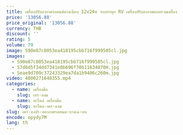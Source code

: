 ```yaml
---
title: เครื่องปรับอากาศรถยนต์บางเฉียบ 12v24v รถบรรทุก RV เครื่องปรับอากาศแบบรวมเครื่อง
price: '13056.88'
price_original: '13056.88'
currency: THB
discount: ''
rating: 5
volume: 79
image: S90e87c8053ea418195cbb716f999505cl.jpg
images:
  - S90e87c8053ea418195cbb716f999505cl.jpg
  - S7d6d5f34dd7341e8b696f70b11634870H.jpg
  - Seae9d709c37243329ea7da1b9406c260m.jpg
video: 4000271648355.mp4
categories:
  - name: เครื่องมือ
    slug: เคร-องม
  - name: อะไหล่ เครื่องมือ
    slug: อะไหล-เคร-องม
slug: เคร-องปร-บอากาศรถยนต-บางเฉ-ยบ
encode: opydy7M
lang: th
---
```

  